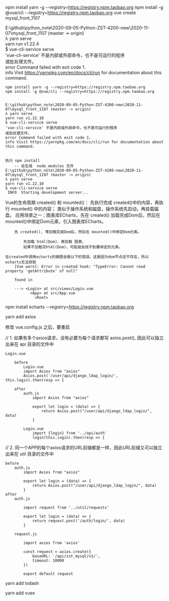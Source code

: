 

npm install yarn -g --registry=https://registry.npm.taobao.org 
npm install -g @vue/cli --registry=https://registry.npm.taobao.org 
vue create mysql_front_1107



E:\github\python_note\2020-09-05-Python-ZST-4200-new\2020-11-07\mysql_front_1107 (master -> origin)        
λ yarn serve                                                                                               
yarn run v1.22.4                                                                                           
$ vue-cli-service serve                                                                                    
'vue-cli-service' 不是内部或外部命令，也不是可运行的程序                                                                      
或批处理文件。                                                                                                    
error Command failed with exit code 1.                                                                     
info Visit https://yarnpkg.com/en/docs/cli/run for documentation about this command.                       

	
	npm install yarn -g --registry=https://registry.npm.taobao.org 
	npm install -g @vue/cli --registry=https://registry.npm.taobao.org 
	
	
	E:\github\python_note\2020-09-05-Python-ZST-4200-new\2020-11-07\mysql_front_1107 (master -> origin)
	λ yarn serve
	yarn run v1.22.10
	$ vue-cli-service serve
	'vue-cli-service' 不是内部或外部命令，也不是可运行的程序
	或批处理文件。
	error Command failed with exit code 1.
	info Visit https://yarnpkg.com/en/docs/cli/run for documentation about this command.
	
	
	执行 npm install
		-- 会生成  node_modules 文件 
	E:\github\python_note\2020-09-05-Python-ZST-4200-new\2020-11-07\mysql_front_1107 (master -> origin)
	λ yarn serve
	yarn run v1.22.10
	$ vue-cli-service serve
	 INFO  Starting development server...

Vue的生命周期
	created() 和 mounted()：
		先执行完成 created()中的内容，再执行 mounted() 中的内容；
		类似于操作系统和磁盘，操作系统先启动，再挂载磁盘。
		应用场景之一：图表库ECharts，先在 created() 加载完成Dom后，然后在 mounted()中绑定Dom元素，引入图表库ECharts。
		
		先 created(), 等加载完成Dom后，然后在 mounted()中绑定Dom元素。
		
			先加载 html(Dom)、再加载 图表。
			如果不加载完html(Dom)，可能就会找不到要绑定的元素。
	
	在created中调用echarts的画图会报以下的错误。这是因为dom节点还不存在，所以echarts无法获取	
		[Vue warn]: Error in created hook: "TypeError: Cannot read property 'getAttribute' of null"

		found in

		---> <Login> at src/views/Login.vue
			   <App> at src/App.vue
				 <Root>
			 
		 
npm install echarts --registry=https://registry.npm.taobao.org		

yarn add axios

修改 vue.config.js 之后，要重启

// 1. 如果有多个axios请求，没有必要为每个请求都写 axios.post(), 因此可以独立出来在 api 目录的文件中 
	
	Login.vue
	
		before
			Login.vue
			import Axios from "axios"	
			Axios.post('/user/api/django_ldap_login/', this.login).then(resp => {
		
		after 
			auth.js
				import Axios from "axios"

				export let login = (data) => {
					return Axios.post("/user/api/django_ldap_login/", data)
				}
				
			Login.vue
				import {login} from '../api/auth'
				login(this.login).then(resp => {

		
		
		
// 2. 同一个APP的每个axios请求的URL前缀都是一样，因此URL前缀又可以独立出来在 util 目录的文件中 

	before
		auth.js
			import Axios from "axios"

			export let login = (data) => {
				return Axios.post("/user/api/django_ldap_login/", data)
			}
	after 
		auth.js
			
			import request from '../util/requests'
			
			export let login = (data) => {
				return request.post('/auth/login/', data)
			}
			
		request.js 
		
			import axios from 'axios'

			const request = axios.create({
				baseURL: '/api/zst_mysql/v1/',
				timeout: 10000
			})

			export default request
				
	
	
	
	
	
yarn add lodash

	
yarn add vuex
	
	